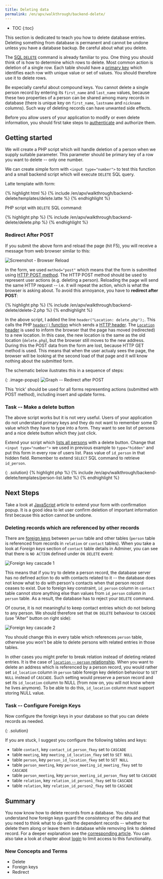 ```yaml
---
title: Deleting data
permalink: /en/apv/walkthrough/backend-delete/
---
```


* TOC
{:toc}

This section is dedicated to teach you how to delete database entries.
Deleting something from database is permanent and cannot be undone unless you have a database
backup. Be careful about what you delete.

The [SQL `DELETE`](/en/apv/walkthrough/database/#delete) command is already familiar to you.
One thing you should think of is how to determine which rows to delete. Most common action
is deletion of a single row. Each table should have a 
[primary key](/en/apv/articles/relational-database/#key) which identifies
each row with unique value or set of values. You should therefore use it to delete rows.

Be especially careful about compound keys. You cannot delete a single person record by entering
its `first_name` and `last_name` values, because these two properties
of a person can be shared among many records in database (there is unique key on `first_name`,
`lastname` and `nickname` columns). Such way of deleting records can have unwanted side effects.

Before you allow users of your application to modify or even delete information, you should first
take steps to [authenticate](/en/apv/walkthrough/login) and authorize them.

## Getting started
We will create a PHP script which will handle deletion of a person when we supply suitable
parameter. This parameter should be primary key of a row you want to delete -- only one number.

We can create simple form with `<input type="number">` to test this function and a small backend
script which will execute `DELETE` SQL query.

Latte template with form:

{% highlight html %}
{% include /en/apv/walkthrough/backend-delete/templates/delete.latte %}
{% endhighlight %}

PHP script with `DELETE` SQL command:

{% highlight php %}
{% include /en/apv/walkthrough/backend-delete/delete.php %}
{% endhighlight %}

### Redirect After POST
If you submit the above form and reload the page (hit F5), you will receive a message from web browser
similar to this:

![Screenshot - Browser Reload](reload.png)

In the form, we used `method="post"` which means that the form is submitted using [HTTP POST method](todo).
The HTTP POST method should be used to represent user actions (e.g. deleting a person). Reloading the 
page will send the same HTTP request -- i.e. it will repeat the action, which is what the browser
is asking about. To avoid this annoyance, you have to **redirect after POST**: 

{% highlight php %}
{% include /en/apv/walkthrough/backend-delete/delete-2.php %}
{% endhighlight %}

In the above script, I added the line `header("Location: delete.php");`. This calls the PHP
[`header()` function](http://php.net/manual/en/function.header.php) which sends a [HTTP header](todo).
The [`Location` header](https://en.wikipedia.org/wiki/HTTP_location) is used to inform the browser
that the page has moved (redirected) to a new location. In this case, the new location is the same as the old location
(`delete.php`), but the browser still moves to the new address. During this the POST data from the 
form are lost, because HTTP GET method is used. This means that when the user actualy sees the page, 
the browser will be looking at the second load of that page and it will know nothing about the submitted form.

The schematic below ilustrates this in a sequence of steps:

{: .image-popup}
![Graph -- Redirect after POST](/en/apv/walkthrough/backend-delete/redirect.svg)

This 'trick' should be used for all forms representing actions (submitted with POST method), including
insert and update forms.

### Task -- Make a delete button
The above script works but it is not very useful. Users of your application do not understand primary keys
and they do not want to remember some ID value which they have to type into a form. They want to see
list of persons and a nice delete button which they just click.

Extend your script which [lists all persons](/en/apv/walkthrough/backend-select/) with a delete button. Change that `<input type="number">`
we used in previous example to `type="hidden"` and put this form in every row of users list.
Pass value of `id_person` in that hidden field. Remember to extend `SELECT` SQL command to
retrieve `id_person`.

{: .solution}
{% highlight php %}
{% include /en/apv/walkthrough/backend-delete/templates/person-list.latte %}
{% endhighlight %}

## Next Steps
Take a look at [JavaScript](/en/apv/walkthrough/javascript#using-javascript-to-confirm-user-actions)
article to extend your form with confirmation popup. It is a good idea to let user confirm deletion of
important information first because this action cannot be undone.

### Deleting records which are referenced by other records
There are [foreign keys](/en/apv/articles/database-tech/#foreign-key-constraint) between `person` table
and other tables (`person` table is referenced from records in `relation` or `contact` tables). When you take a look
at *Foreign keys* section of `contact` table details in Adminer, you can see that there is `NO ACTION` defined under
`ON DELETE` event:

![Foreign key cascade 1](fk1.png)
 
This means that if you try to delete a person record, the database server has no defined action to do with contacts
related to it -- the database does not know what to do with person's contacts when that person record ceases to exist.
Due to foreign key constraint, `id_person` column in `contact` table cannot store anything else than values from
`id_person` column in `person` table. As a result, the database has to reject your `DELETE` command.

Of course, it is not meaningful to keep contact entries which do not belong to any person. We should therefore set
that `ON DELETE` behaviour to `CASCADE` (use "Alter" button on right side):

![Foreign key cascade 2](fk2.png)

You should change this in every table which references `person` table, otherwise you won't be able
to delete persons with related entries in those tables.

In other cases you might prefer to break relation instead of deleting related entries. It is the case 
of [`location` -- `person` relationship](/en/apv/articles/database-tech/#foreign-key----set-nul-example). 
When you want to delete an address which is referenced by a person record, you would rather set `id_location` column
in `person` table foreign key deletion behaviour to `SET NULL` instead of `CASCADE`. Such setting would preserve
a person record and set its `id_location` column to NULL (from now on, you will not know where he lives anymore).
To be able to do this, `id_location` column must support storing NULL value.

### Task -- Configure Foreign Keys
Now configure the foreign keys in your database so that you can delete records as needed.

{: .solution}
<div markdown='1'>
If you are stuck, I suggest you configure the following tables and keys:

- table `contact`, key `contact_id_person_fkey` set to `CASCADE`
- table `meeting`, key `meeting_id_location_fkey` set to `SET NULL`
- table `person`, key `person_id_location_fkey` set to `SET NULL`
- table `person_meeting`, key `person_meeting_id_meeting_fkey` set to `CASCADE`
- table `person_meeting`, key `person_meeting_id_person_fkey` set to `CASCADE`
- table `relation`, key `relation_id_person1_fkey` set to `CASCADE`
- table `relation`, key `relation_id_person2_fkey` set to `CASCADE` 
</div>

## Summary
You now know how to delete records from a database. You should understand how foreign keys guard the
consistency of the data and that you need to think what to do with the dependent records -- whether to delete them along
or leave them in database while removing link to deleted record. For a deeper explanation see
the [corresponding article](/en/apv/article/database-tech/#integrity-constraints). You can also
take a look at chapter about [login](/en/apv/walkthrough/login) to limit access to this functionality.

### New Concepts and Terms
- Delete
- Foreign keys
- Redirect
